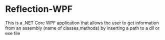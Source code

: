 # Reflection-WPF
This is a .NET Core WPF application that allows the user to get information from an assembly (name of classes,methods) by inserting a path to a dll or exe file
